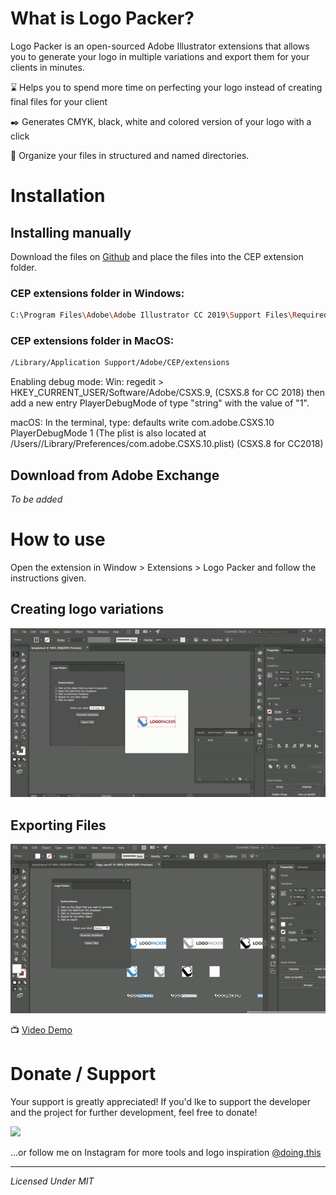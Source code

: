 # What is Logo Packer?

Logo Packer is an open-sourced Adobe Illustrator extensions that allows you to generate your logo in multiple variations and export them for your clients in minutes.

:hourglass: Helps you to spend more time on perfecting your logo instead of creating final files for your client

:black_nib: Generates CMYK, black, white and colored version of your logo with a click

:open_file_folder: Organize your files in structured and named directories.

# Installation
## Installing manually
Download the files on [Github](https://github.com/mevCJ/logo-packer) and place the files into the CEP extension folder. 

### CEP extensions folder in Windows: 
``` bash
C:\Program Files\Adobe\Adobe Illustrator CC 2019\Support Files\Required
```

### CEP extensions folder in MacOS: 
``` bash
/Library/Application Support/Adobe/CEP/extensions
```

Enabling debug mode:
Win: regedit > HKEY_CURRENT_USER/Software/Adobe/CSXS.9, (CSXS.8 for CC 2018) then add a new entry PlayerDebugMode of type "string" with the value of "1".

macOS: In the terminal, type: defaults write com.adobe.CSXS.10 PlayerDebugMode 1 (The plist is also located at /Users//Library/Preferences/com.adobe.CSXS.10.plist) (CSXS.8 for CC2018)

## Download from Adobe Exchange
<i>To be added</i>

# How to use
Open the extension in Window > Extensions > Logo Packer and follow the instructions given.

## Creating logo variations
![logo-variation-demo](https://github.com/mevCJ/logo-packer/blob/gh-pages/assets/create-variants.gif?raw=true)

## Exporting Files
![export-files-demo](https://github.com/mevCJ/logo-packer/blob/gh-pages/assets/export-files.gif?raw=true)

:tv: [Video Demo](https://youtu.be/8cH3x6DNdsM)

# Donate / Support
Your support is greatly appreciated! If you'd lke to support the developer and the project for further development, feel free to donate!

<a href="https://www.buymeacoffee.com/doingdesign"><img src="https://img.buymeacoffee.com/button-api/?text=Buy me a pizza&emoji=🍕&slug=doingdesign&button_colour=5F7FFF&font_colour=ffffff&font_family=Poppins&outline_colour=000000&coffee_colour=FFDD00"></a>

...or follow me on Instagram for more tools and logo inspiration [@doing.this](https://www.instagram.com/)

---------
<i>Licensed Under MIT</i>

